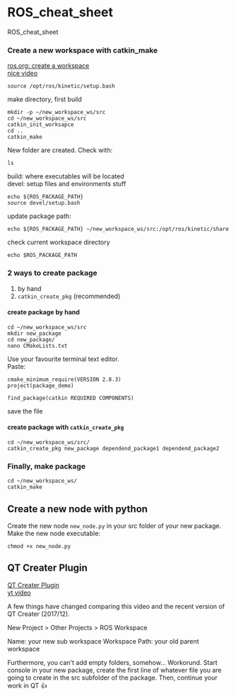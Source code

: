 # ROS_cheat_sheet
ROS_cheat_sheet

### Create a new workspace with catkin_make
[ros.org: create a workspace](http://wiki.ros.org/catkin/Tutorials/create_a_workspace)  
[nice video](https://www.youtube.com/watch?v=7QgjR6m-0KM)

```
source /opt/ros/kinetic/setup.bash
```

make directory, first build
```
mkdir -p ~/new_workspace_ws/src
cd ~/new_workspace_ws/src
catkin_init_worksapce
cd ..
catkin_make
```
New folder are created. Check with:
```
ls
``` 
build: where executables will be located  
devel: setup files and environments stuff

```
echo ${ROS_PACKAGE_PATH}
source devel/setup.bash
```
update package path:
```
echo ${ROS_PACKAGE_PATH} ~/new_workspace_ws/src:/opt/ros/kinetic/share
```
check current workspace directory
```
echo $ROS_PACKAGE_PATH
```
### 2 ways to create package
1. by hand  
2. `catkin_create_pkg` (recommended)
#### create package by hand
```
cd ~/new_workspace_ws/src
mkdir new_package
cd new_package/
nano CMakeLists.txt
```
Use your favourite terminal text editor.  
Paste:

```
cmake_minimum_require(VERSION 2.8.3)
project(package_demo)

find_package(catkin REQUIRED COMPONENTS)
```
save the file

#### create package with `catkin_create_pkg`
```
cd ~/new_workspace_ws/src/
catkin_create_pkg new_package dependend_package1 dependend_package2
```

### Finally, make package
```
cd ~/new_workspace_ws/
catkin_make
```
## Create a new node with python
Create the new node `new_node.py` in your src folder of your new package.  
Make the new node executable:
```
chmod +x new_node.py
```
## QT Creater Plugin
[QT Creater Plugin](https://ros-industrial.github.io/ros_qtc_plugin/index.html)  
[yt video](https://www.youtube.com/watch?v=MPovFrZloaY&index=2&list=PL4p99tXbgB8_ajY8p6TRZx1gqhp5pRMB-)  

A few things have changed comparing this video and the recent version of QT Creater (2017/12).  

New Project > Other Projects > ROS Workspace

Name: your new sub workspace
Workspace Path: your old parent workspace  

Furthermore, you can't add empty folders, somehow...
Workorund. Start console in your new package, create the first line of whatever file you are going to create in the src subfolder of the package. Then, continue your work in QT :+1:

